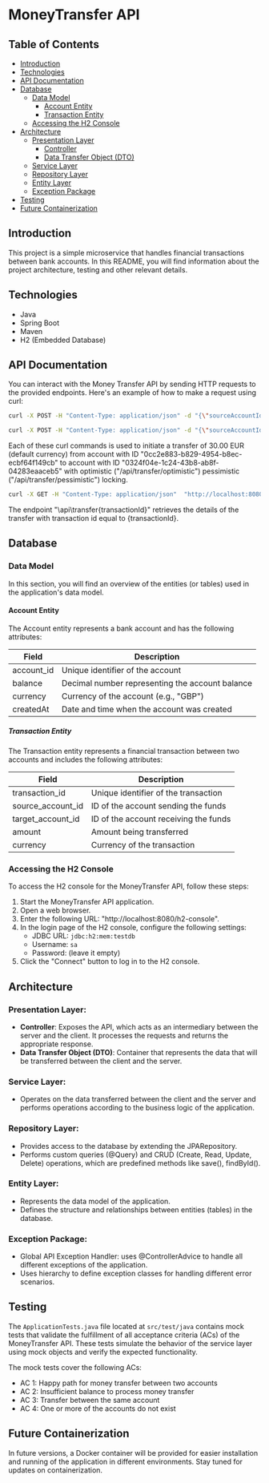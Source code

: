 # MoneyTransfer API

## Table of Contents
- [Introduction](#introduction)
- [Technologies](#technologies)
- [API Documentation](#api-documentation)
- [Database](#database)
    - [Data Model](#data-model)
      - [Account Entity](#account-entity)
      - [Transaction Entity](#transaction-entity)
    - [Accessing the H2 Console](#accessing-the-h2-console)
- [Architecture](#architecture)
  - [Presentation Layer](#presentation-layer)
    - [Controller](#controller)
    - [Data Transfer Object (DTO)](#data-transfer-object-dto)
  - [Service Layer](#service-layer)
  - [Repository Layer](#repository-layer)
  - [Entity Layer](#entity-layer)
  - [Exception Package](#exception-package)
- [Testing](#testing)
- [Future Containerization](#future-containerization)

## Introduction
This project is a simple microservice that handles financial transactions between bank accounts. In this README, you will find information about the project architecture, testing and other relevant details.

## Technologies
* Java
* Spring Boot
* Maven
* H2 (Embedded Database)

## API Documentation
You can interact with the Money Transfer API by sending HTTP requests to the provided endpoints. Here's an example of how to make a request using curl:

````bash
curl -X POST -H "Content-Type: application/json" -d "{\"sourceAccountId\": \"0cc2e883-b829-4954-b8ec-ecbf64f149cb\", \"targetAccountId\": \"0324f04e-1c24-43b8-ab8f-04283eaaceb5\", \"amount\": 30.00}" "http://localhost:8080/api/transfer/pessimistic"
````
````bash
curl -X POST -H "Content-Type: application/json" -d "{\"sourceAccountId\": \"0cc2e883-b829-4954-b8ec-ecbf64f149cb\", \"targetAccountId\": \"0324f04e-1c24-43b8-ab8f-04283eaaceb5\", \"amount\": 30.00}" "http://localhost:8080/api/transfer/optimistic"
````
Each of these curl commands is used to initiate a transfer of 30.00 EUR (default currency) from account with ID "0cc2e883-b829-4954-b8ec-ecbf64f149cb" to account with ID "0324f04e-1c24-43b8-ab8f-04283eaaceb5" with optimistic ("/api/transfer/optimistic") pessimistic ("/api/transfer/pessimistic") locking.
````bash
curl -X GET -H "Content-Type: application/json"  "http://localhost:8080/api/transfer/{transactionId}"
````
The endpoint "\api\transfer\{transactionId}" retrieves the details of the transfer with transaction id equal to {transactionId}.
## Database
### Data Model
In this section, you will find an overview of the entities (or tables) used in the application's data model.
#### Account Entity
The Account entity represents a bank account and has the following attributes:

| Field     | Description                    |
|-----------|--------------------------------|
| account_id        | Unique identifier of the account |
| balance           | Decimal number representing the account balance |
| currency          | Currency of the account (e.g., "GBP") |
| createdAt         | Date and time when the account was created |

##### Transaction Entity
The Transaction entity represents a financial transaction between two accounts and includes the following attributes:

| Field            | Description                          |
|------------------|--------------------------------------|
| transaction_id   | Unique identifier of the transaction |
| source_account_id  | ID of the account sending the funds   |
| target_account_id  | ID of the account receiving the funds |
| amount           | Amount being transferred              |
| currency         | Currency of the transaction           |

### Accessing the H2 Console
To access the H2 console for the MoneyTransfer API, follow these steps:
1. Start the MoneyTransfer API application.
2. Open a web browser.
3. Enter the following URL: "http://localhost:8080/h2-console".
4. In the login page of the H2 console, configure the following settings:
   - JDBC URL: `jdbc:h2:mem:testdb`
   - Username: `sa`
   - Password: (leave it empty)
5. Click the "Connect" button to log in to the H2 console.

## Architecture
### Presentation Layer:
- **Controller**: Exposes the API, which acts as an intermediary between the server and the client. It processes the requests and returns the appropriate response.
- **Data Transfer Object (DTO)**: Container that represents the data that will be transferred between the client and the server.

### Service Layer:
- Operates on the data transferred between the client and the server and performs operations according to the business logic of the application.

### Repository Layer:
- Provides access to the database by extending the JPARepository.
- Performs custom queries (@Query) and CRUD (Create, Read, Update, Delete) operations, which are predefined methods like save(), findById(). 

### Entity Layer:
- Represents the data model of the application.
- Defines the structure and relationships between entities (tables) in the database.

### Exception Package:
- Global API Exception Handler: uses @ControllerAdvice to handle all different exceptions of the application.
- Uses hierarchy to define exception classes for handling different error scenarios.

## Testing
The `ApplicationTests.java` file located at `src/test/java` contains mock tests that validate the fulfillment of all acceptance criteria (ACs) of the MoneyTransfer API. These tests simulate the behavior of the service layer using mock objects and verify the expected functionality.

The mock tests cover the following ACs:
- AC 1: Happy path for money transfer between two accounts
- AC 2: Insufficient balance to process money transfer
- AC 3: Transfer between the same account
- AC 4: One or more of the accounts do not exist

## Future Containerization
In future versions, a Docker container will be provided for easier installation and running of the application in different environments. Stay tuned for updates on containerization.